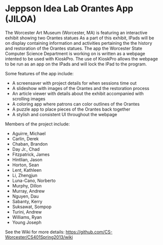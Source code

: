 Jeppson Idea Lab Orantes App (JILOA)
====================================

The Worcester Art Museum (Worcester, MA) is featuring an interactive exhibit showing two Orantes statues
As a part of this exhibit, IPads will be on display containing information and activities pertaining the the history
and restoration of the Orantes statues. The app the Worcester State Computer Science Department is working on is
written as a webpage intented to be used with KioskPro. The use of KioskPro allows the webpage to be run as an app
on the IPads and will lock the IPad to the program.

Some features of the app include:
*  A screensaver with project details for when sessions time out
*  A slideshow with images of the Orantes and the restoration process
*  An article viewer with details about the exhibit accompanied with scrolling images
*  A coloring app where patrons can color outlines of the Orantes
*  A puzzle app to place pieces of the Orantes back together
*  A stylish and consistent UI throughout the webpage
  
Members of the project include:
*  Aguirre, Michael
*  Carlin, Derek
*  Chaban, Brandon
*  Day Jr., Chad
*  Fitzpatrick, James
*  Hintlian, Jason
*  Horton, Sean
*  Lent, Kathleen
*  Li, Zhengjun
*  Luna-Cano, Norberto
*  Murphy, Dillon
*  Murray, Andrew
*  Nguyen, Dau
*  Sabanty, Kerry
*  Suksawat, Sompop
*  Turini, Andrew
*  Williams, Ryan
*  Young Joseph

See the Wiki for more details: https://github.com/CS-Worcester/CS401Spring2013/wiki  
